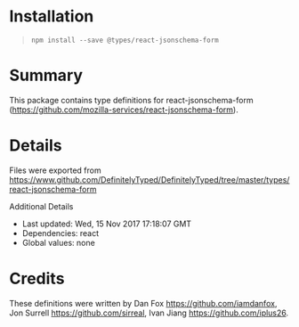 # Installation
> `npm install --save @types/react-jsonschema-form`

# Summary
This package contains type definitions for react-jsonschema-form (https://github.com/mozilla-services/react-jsonschema-form).

# Details
Files were exported from https://www.github.com/DefinitelyTyped/DefinitelyTyped/tree/master/types/react-jsonschema-form

Additional Details
 * Last updated: Wed, 15 Nov 2017 17:18:07 GMT
 * Dependencies: react
 * Global values: none

# Credits
These definitions were written by Dan Fox <https://github.com/iamdanfox>, Jon Surrell <https://github.com/sirreal>, Ivan Jiang <https://github.com/iplus26>.
